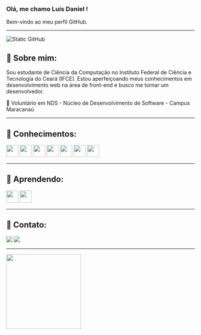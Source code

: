 ### Olá, me chamo Luís Daniel !
 Bem-vindo ao meu perfil GitHub.
 
--- 
 
 <img src="https://img.shields.io/static/v1?label=Overview&message=Daniel-MComin&color=f8efd4&style=for-the-badge&logo=GitHub" alt="Static GitHub">
 

## 🚀 Sobre mim: 
<p align="left"> 
   Sou estudante de Ciência da Computação no Instituto Federal de Ciência e Tecnologia do Ceará (IFCE). Estou aperfeiçoando meus conhecimentos em desenvolvimento web na área de front-end e busco me tornar um desenvolvedor.
</p>

<p align="left">🚀 Voluntário em NDS - Núcleo de Desenvolvimento de Software - Campus Maracanaú </p>

----

 ## 🚀 Conhecimentos:
<p align="left">
<code><img height="32" src="https://skillicons.dev/icons?i=git"></code>
<code><img height="32" src="https://skillicons.dev/icons?i=typescript"></code>
<code><img height="32" src="https://skillicons.dev/icons?i=css"></code>
<code><img height="32" src="https://skillicons.dev/icons?i=html"></code>
<code><img height="32" src="https://skillicons.dev/icons?i=sass"></code>
<code><img height="32" src="https://skillicons.dev/icons?i=javascript"></code>
<code><img height="32" src="https://skillicons.dev/icons?i=angular"></code>
</p>

----

 ## 🚀 Aprendendo:
<p align="left">
<code><img height="32" src="https://skillicons.dev/icons?i=angular"></code>
<code><img height="32" src="https://skillicons.dev/icons?i=figma"></code>
</p>


----
  ## 🚀 Contato:
  
<p align="left">
<div>
<a href = "mailto:danielmacmin@gmail.com"><img loading="lazy" src="https://img.shields.io/badge/Gmail-D14836?style=for-the-badge&logo=gmail&logoColor=white" target="_blank"></a>
<a href="https://www.linkedin.com/in/luis-daniel-maciel-comin-b5a0b7211" target="_blank"><img loading="lazy" src="https://img.shields.io/badge/-LinkedIn-%230077B5?style=for-the-badge&logo=linkedin&logoColor=white" target="_blank"></a>   
</div>
</p>

--- 

<p align="left">
<div>
<a href="https://github.com/Daniel-MComin">
<img loading="lazy" height="200em" src="https://github-readme-stats.vercel.app/api/top-langs/?username=daniel-mcomin&layout=compact&theme=synthwave"/>
</div>
</p>





